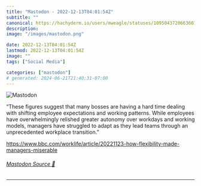 ```yaml
---
title: "Mastodon - 2022-12-13T04:01:54Z"
subtitle: ""
canonical: https://hachyderm.io/users/mweagle/statuses/109504372066360173
description:
image: "/images/mastodon.png"

date: 2022-12-13T04:01:54Z
lastmod: 2022-12-13T04:01:54Z
image: ""
tags: ["Social Media"]

categories: ["mastodon"]
# generated: 2024-06-21T21:40:31-07:00
---
```

![Mastodon](/images/mastodon.png)

<p>“These figures suggest that many bosses are having a hard time dealing with shifting employee expectations and working patterns. While employees have overwhelmingly relished greater autonomy over workdays and working models, managers have struggled to adapt as they lead teams through an unprecedented workplace transition.”</p><p><a href="https://www.bbc.com/worklife/article/20221123-how-flexibility-made-managers-miserable" target="_blank" rel="nofollow noopener noreferrer" translate="no"><span class="invisible">https://www.</span><span class="ellipsis">bbc.com/worklife/article/20221</span><span class="invisible">123-how-flexibility-made-managers-miserable</span></a></p>


###### [Mastodon Source 🐘](https://hachyderm.io/@mweagle/109504372066360173)

___
